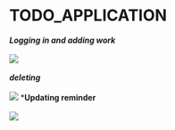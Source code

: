 # TODO_APPLICATION
***Logging in and adding work***
</br>
</br>
<img src="https://user-images.githubusercontent.com/47654151/113414530-ed677280-93dc-11eb-8329-7316ce6b758c.gif">
</br>
</br>
***deleting***
</br>
</br>
<img src="https://user-images.githubusercontent.com/47654151/113414598-12f47c00-93dd-11eb-9c94-67023579f56f.gif">
***Updating reminder**
</br>
</br>
<img src="https://user-images.githubusercontent.com/47654151/113414813-8f875a80-93dd-11eb-8f0a-9384aaf78cba.gif">
